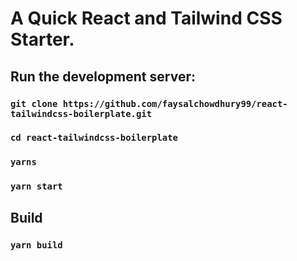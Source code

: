 # A Quick React and Tailwind CSS Starter.

## Run the development server:

### `git clone https://github.com/faysalchowdhury99/react-tailwindcss-boilerplate.git`

### `cd react-tailwindcss-boilerplate`

### `yarns`

### `yarn start`

## Build

### `yarn build`
